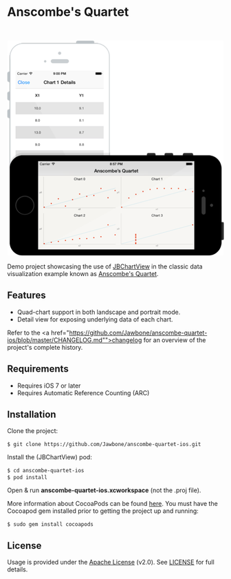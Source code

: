 # Anscombe's Quartet
<br/>
<p align="center">	
	<img src="https://raw.githubusercontent.com/Jawbone/anscombe-quartet-ios/master/Screenshots/main.png">
</p>

Demo project showcasing the use of <a href="https://github.com/Jawbone/JBChartView" targer="_blank">JBChartView</a> in the classic data visualization example known as <a href="http://en.wikipedia.org/wiki/Anscombe's_quartet">Anscombe's Quartet</a>. 

## Features

- Quad-chart support in both landscape and portrait mode.
- Detail view for exposing underlying data of each chart.

Refer to the <a href="https://github.com/Jawbone/anscombe-quartet-ios/blob/master/CHANGELOG.md"">changelog</a> for an overview of the project's complete history.

## Requirements

- Requires iOS 7 or later
- Requires Automatic Reference Counting (ARC)

## Installation

Clone the project:

	$ git clone https://github.com/Jawbone/anscombe-quartet-ios.git
	
Install the (JBChartView) pod:

	$ cd anscombe-quartet-ios
	$ pod install
	
Open & run <b>anscombe-quartet-ios.xcworkspace</b> (not the .proj file). 

More information about CocoaPods can be found <a href="http://cocoapods.org/" target="_blank">here</a>. You must have the Cocoapod gem installed prior to getting the project up and running:

	$ sudo gem install cocoapods

## License

Usage is provided under the <a href="http://www.apache.org/licenses/LICENSE-2.0" target="_blank">Apache License</a> (v2.0). See <a href="https://github.com/Jawbone/anscombe-quartet-ios/blob/master/LICENSE">LICENSE</a> for full details.